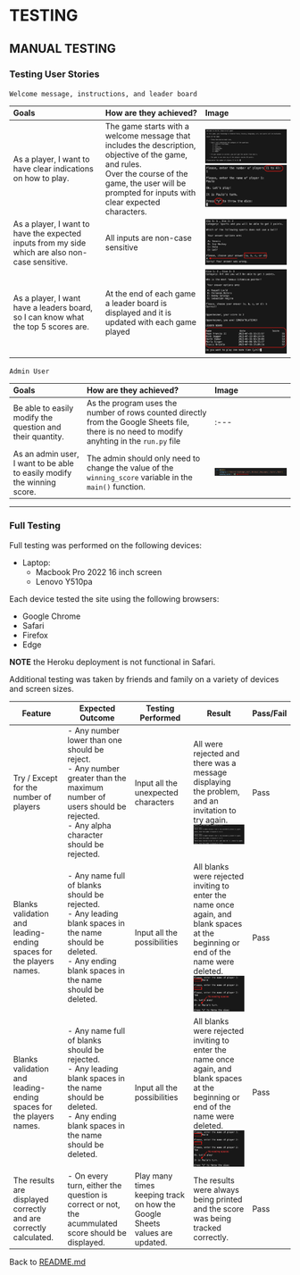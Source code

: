 # TESTING

## MANUAL TESTING

### Testing User Stories

`Welcome message, instructions, and leader board`

| Goals | How are they achieved? | Image |
| :--- | :--- | :--- |
| As a player, I want to have clear indications on how to play. | The game starts with a welcome message that includes the description, objective of the game, and rules.<br />Over the course of the game, the user will be prompted for inputs with clear expected characters.| ![Welcome message](./assets/images/mkia_welcome.png)<br />![Expected Inputs](./assets/images/inputs.png)|
| As a player, I want to have the expected inputs from my side which are also non-case sensitive. | All inputs are non-case sensitive| ![Case sensitive](./assets/images/case_sensitive.png) |
|As a player, I want have a leaders board, so I can know what the top 5 scores are. | At the end of each game a leader board is displayed and it is updated with each game played | ![Leader Board](./assets/images/leader_board.png)|

`Admin User`

| Goals | How are they achieved? | Image |
| :--- | :--- | :--- |
| Be able to easily modify the question and their quantity. | As the program uses the number of rows counted directly from the Google Sheets file, there is no need to modify anyhting in the `run.py` file | :--- |
| As an admin user, I want to be able to easily modify the winning score. | The admin should only need to change the value of the `winning_score` variable in the `main()` function. | ![Winning Score](./assets/images/winning_score.png) |

- - -

### Full Testing

Full testing was performed on the following devices:

* Laptop:
  * Macbook Pro 2022 16 inch screen
  * Lenovo Y510pa

Each device tested the site using the following browsers:

* Google Chrome
* Safari
* Firefox
* Edge

**NOTE** the Heroku deployment is not functional in Safari.

Additional testing was taken by friends and family on a variety of devices and screen sizes.

Feature | Expected Outcome | Testing Performed | Result | Pass/Fail |
| --- | --- | --- | --- | --- |
| Try / Except for the number of players | - Any number lower than one should be reject.<br>- Any number greater than the maximum number of users should be rejected.<br>- Any alpha character should be rejected. | Input all the unexpected characters | All were rejected and there was a message displaying the problem, and an invitation to try again.<br>![Try Except](./assets/images/try_except.png) | Pass |
| Blanks validation and leading-ending spaces for the players names. | - Any name full of blanks should be rejected.<br>- Any leading blank spaces in the name should be deleted.<br>- Any ending blank spaces in the name should be deleted. | Input all the possibilities | All blanks were rejected inviting to enter the name once again, and blank spaces at the beginning or end of the name were deleted.<br>![blanks validation](./assets/images/blanks.png) | Pass |
| Blanks validation and leading-ending spaces for the players names. | - Any name full of blanks should be rejected.<br>- Any leading blank spaces in the name should be deleted.<br>- Any ending blank spaces in the name should be deleted. | Input all the possibilities | All blanks were rejected inviting to enter the name once again, and blank spaces at the beginning or end of the name were deleted.<br>![blanks validation](./assets/images/blanks.png) | Pass |
| The results are displayed correctly and are correctly calculated. | - On every turn, either the question is correct or not, the acummulated score should be displayed. | Play many times keeping track on how the Google Sheets values are updated. | The results were always being printed and the score was being tracked correctly. | Pass |

Back to [README.md](README.md)
